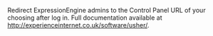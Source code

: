 Redirect ExpressionEngine admins to the Control Panel URL of your choosing after
log in. Full documentation available at
http://experienceinternet.co.uk/software/usher/.
